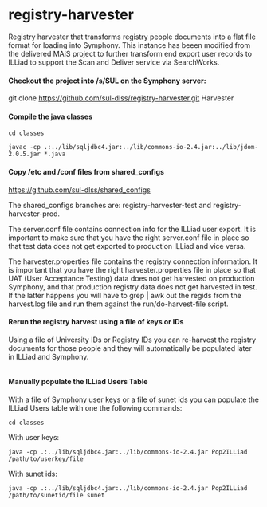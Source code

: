 # registry-harvester
Registry harvester that transforms registry people documents into a flat file format for loading into Symphony. This instance has beeen modified from the delivered MAiS project to further transform end export user records to ILLiad to support the Scan and Deliver service via SearchWorks.

#### Checkout the project into /s/SUL on the Symphony server:

git clone https://github.com/sul-dlss/registry-harvester.git Harvester

#### Compile the java classes
```
cd classes
```
```
javac -cp .:../lib/sqljdbc4.jar:../lib/commons-io-2.4.jar:../lib/jdom-2.0.5.jar *.java
```
#### Copy /etc and /conf files from shared_configs

https://github.com/sul-dlss/shared_configs

The shared_configs branches are: registry-harvester-test and registry-harvester-prod.

The server.conf file contains connection info for the ILLiad user export. It is important to make sure that you have the right server.conf file in place so that test data does not get exported to production ILLiad and vice versa.

The harvester.properties file contains the registry connection information. It is important that you have the right harvester.properties file in place so that UAT (User Acceptance Testing) data does not get harvested on production Symphony, and that production registry data does not get harvested in test. If the latter happens you will have to grep | awk out the regids from the harvest.log file and run them against the run/do-harvest-file script.

#### Rerun the registry harvest using a file of keys or IDs

Using a file of University IDs or Registry IDs you can re-harvest the registry documents for those people and they will automatically be populated later in ILLiad and Symphony.
```

```

#### Manually populate the ILLiad Users Table

With a file of Symphony user keys or a file of sunet ids you can populate the ILLiad Users table with one the following commands:
```
cd classes
```
With user keys:
```
java -cp .:../lib/sqljdbc4.jar:../lib/commons-io-2.4.jar Pop2ILLiad /path/to/userkey/file
```
With sunet ids:
```
java -cp .:../lib/sqljdbc4.jar:../lib/commons-io-2.4.jar Pop2ILLiad /path/to/sunetid/file sunet
```

